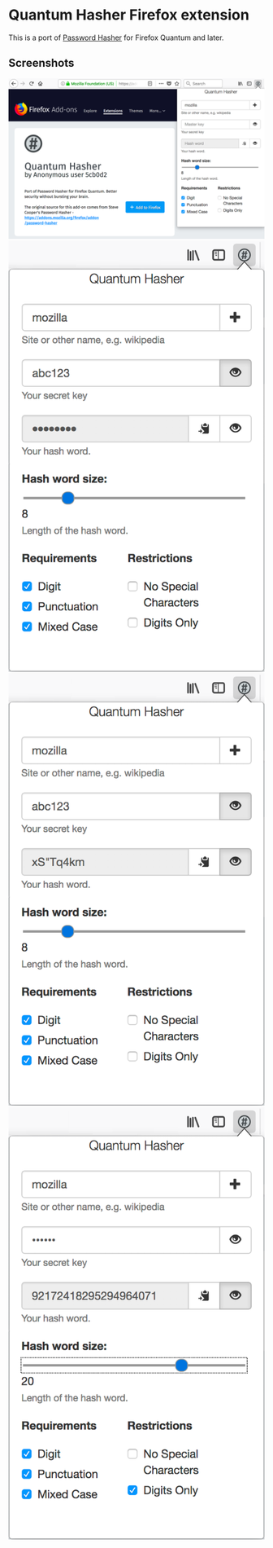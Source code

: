 # Quantum Hasher Firefox extension

This is a port of [Password Hasher](https://github.com/wijjo/PassHash) for
Firefox Quantum and later.

## Screenshots

![Screenshot 1](screenshots/quantum-screenshot-1.png)
![Screenshot 2](screenshots/quantum-screenshot-2.png)
![Screenshot 3](screenshots/quantum-screenshot-3.png)
![Screenshot 4](screenshots/quantum-screenshot-4.png)

